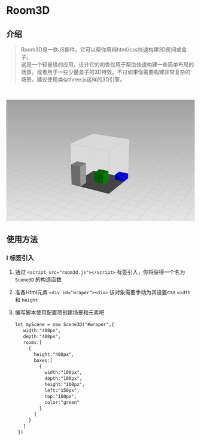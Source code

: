 
Room3D
======

介绍
---

> Room3D是一款JS插件，它可以帮你用纯html/css快速构建3D房间或盒子。  
> 这是一个轻量级的应用，设计它的初衷仅用于帮助快速构建一些简单布局的场景。或者用于一些少量盒子的3D特效。不过如果你需要构建非常复杂的场景，建议使用类似three.js这样的3D引擎。  
  

<br/>

![Room3D效果展示](./img/show.jpg)   

使用方法
---
### I 标签引入

1. 通过 `<script src="room3d.js"></script>` 标签引入，你将获得一个名为 `Scene3D` 的构造函数
   
2. 准备Html元素 `<div id="wraper"><div>` 该对象需要手动为其设置css `width` 和 `height`
   
3. 编写脚本使用配置项创建场景和元素吧  
   ```
   let myScene = new Scene3D("#wraper",{
      width:"400px",
      depth:"400px",
      rooms:[
        {
          height:"400px",
          boxes:[
            {
              width:"100px",
              depth:"100px",
              height:"100px",
              left:"150px",
              top:"160px",
              color:"green"
            }
          ]
        }
      ]
    })
    ```